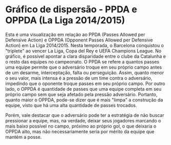 # Gráfico de dispersão - PPDA e OPPDA (La Liga 2014/2015)
Esta é uma visualização em relação ao PPDA (Passes Allowed per Defensive Action) e OPPDA (Opponent Passes Allowed per Defensive Action) em La Liga 2014/2015. Nesta temporada, o Barcelona conquistou o "triplete" ao vencer La Liga, Copa del Rey e UEFA Champions League. No gráfico, é possível apontar a clara disparidade entre o clube da Catalunha e o resto das equipes no campeonato. O PPDA se refere a quantos passes uma equipe permite que o adversário troque em seu próprio campo antes de um desarme, interceptação, falta ou perseguição. Assim, quanto menor o seu valor, mais intensa é a pressão de um time contra o adversário, impedindo que o oponente troque passes em seu próprio campo. Por outro lado, o OPPDA é quantidade de passes que uma equipe completa em seu próprio campo sem que seja afetado pela pressão adversário. Portanto, quanto maior o OPPDA, pode-se dizer que é mais "limpa" a construção da equipe, visto que há uma alta quantidade de passes trocados. 

Porém, vale destacar que o adversário pode ter a estratégia de não buscar pressionar a equipe, mas, na verdade, deixar seus jogadores marcando o mais baixo possível no campo, próximo ao próprio gol, o que deixaria o OPPDA alto, mas não necessariamente seria por mérito da equipe que mantém a posse.   
